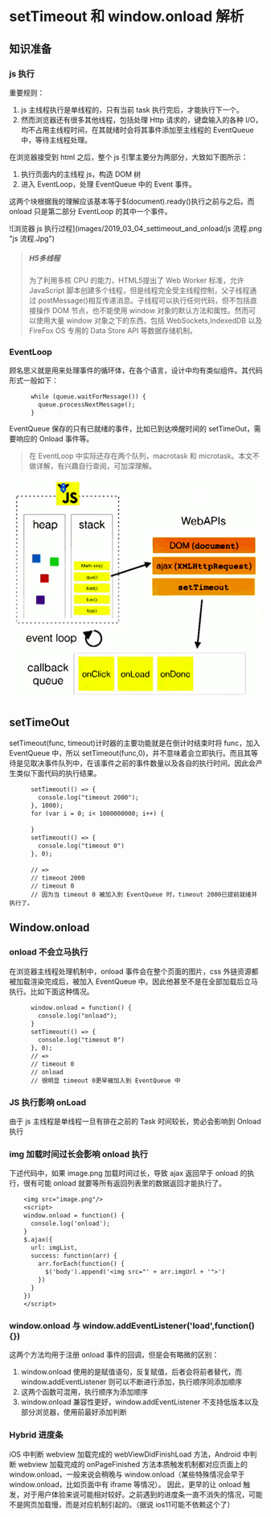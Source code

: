 # setTimeout 和 window.onload 解析

## 知识准备

### js 执行

重要规则：
1. js 主线程执行是单线程的，只有当前 task 执行完后，才能执行下一个。
2. 然而浏览器还有很多其他线程，包括处理 Http 请求的，键盘输入的各种 I/O，均不占用主线程时间，在其就绪时会将其事件添加至主线程的 EventQueue 中，等待主线程处理。

在浏览器接受到 html 之后，整个 js 引擎主要分为两部分，大致如下图所示：
1. 执行页面内的主线程 js，构造 DOM 树
2. 进入 EventLoop，处理 EventQueue 中的 Event 事件。

这两个块根据我的理解应该基本等于$(document).ready()执行之前与之后。而 onload 只是第二部分 EventLoop 的其中一个事件。

![浏览器 js 执行过程](images/2019_03_04_settimeout_and_onload/js 流程.png "js 流程.Jpg")

> ##### H5多线程
> 为了利用多核 CPU 的能力，HTML5提出了 Web Worker 标准，允许 JavaScript 脚本创建多个线程，但是线程完全受主线程控制，父子线程通过 postMessage()相互传递消息。子线程可以执行任何代码，但不包括直接操作 DOM 节点，也不能使用 window 对象的默认方法和属性。然而可以使用大量 window 对象之下的东西，包括 WebSockets,IndexedDB 以及 FireFox OS 专用的 Data Store API 等数据存储机制。

### EventLoop

顾名思义就是用来处理事件的循环体，在各个语言，设计中均有类似组件。其代码形式一般如下：
```
      while (queue.waitForMessage()) {
        queue.processNextMessage();
      }  
```
EventQueue 保存的只有已就绪的事件，比如已到达唤醒时间的 setTimeOut，需要响应的 Onload 事件等。

> 在 EventLoop 中实际还存在两个队列，macrotask 和 microtask。本文不做详解，有兴趣自行查阅，可加深理解。

![EventLoop 图解](images/2019_03_04_settimeout_and_onload/js_eventloop.png "js 执行.Jpg")

## setTimeOut
setTimeout(func, timeout)计时器的主要功能就是在倒计时结束时将 func，加入 EventQueue 中，所以 setTimeout(func,0)，并不意味着会立即执行。而且其等待是见取决事件队列中，在该事件之前的事件数量以及各自的执行时间。因此会产生类似下面代码的执行结果。
```
      setTimeout(() => {
        console.log("timeout 2000");
      }, 1000);
      for (var i = 0; i< 1000000000; i++) {

      }
      setTimeout(() => {
        console.log("timeout 0")
      }, 0);

      // =>
      // timeout 2000
      // timeout 0
      // 因为当 timeout 0 被加入到 EventQueue 时，timeout 2000已提前就绪并执行了。
```

## Window.onload

### onload 不会立马执行
在浏览器主线程处理机制中，onload 事件会在整个页面的图片，css 外链资源都被加载渲染完成后，被加入 EventQueue 中。因此他甚至不是在全部加载后立马执行。比如下面这种情况。

```
      window.onload = function() {
        console.log("onload");
      }
      setTimeout(() => {
        console.log("timeout 0")
      }, 0);
      // =>
      // timeout 0
      // onload
      // 很明显 timeout 0更早被加入到 EventQueue 中
```

### JS 执行影响 onLoad

由于 js 主线程是单线程一旦有排在之前的 Task 时间较长，势必会影响到 Onload 执行

### img 加载时间过长会影响 onload 执行

下述代码中，如果 image.png 加载时间过长，导致 ajax 返回早于 onload 的执行，很有可能 onload 就要等所有返回列表里的数据返回才能执行了。
```
    <img src="image.png"/>
    <script>
    window.onload = function() {
      console.log('onload');
    }
    $.ajax({
      url: imgList,
      success: function(arr) {
        arr.forEach(function() {
          $('body').append('<img src="' + arr.imgUrl + '">')
        })
      }
    })
    </script>
```

### window.onload 与 window.addEventListener('load',function() {})

这两个方法均用于注册 onload 事件的回调，但是会有略微的区别：
1. window.onload 使用的是赋值语句，反复赋值，后者会将前者替代，而 window.addEventListener 则可以不断进行添加，执行顺序同添加顺序
2. 这两个函数可混用，执行顺序为添加顺序
3. window.onload 兼容性更好，window.addEventListener 不支持低版本以及部分浏览器，使用前最好添加判断

### Hybrid 进度条
iOS 中判断 webview 加载完成的 webViewDidFinishLoad 方法，Android 中判断 webview 加载完成的 onPageFinished 方法本质触发机制都对应页面上的 window.onload，一般来说会稍晚与 window.onload（某些特殊情况会早于 window.onload，比如页面中有 iframe 等情况）。
因此，更早的让 onload 触发，对于用户体验来说可能相对较好。之前遇到的进度条一直不消失的情况，可能不是网页加载慢，而是对应机制引起的。（据说 ios11可能不依赖这个了）
